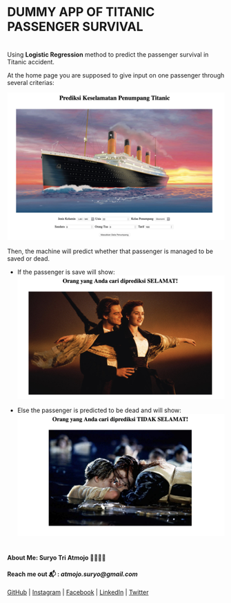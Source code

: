 # DUMMY APP OF TITANIC PASSENGER SURVIVAL

#

Using __Logistic Regression__ method to predict the passenger survival in Titanic accident.

At the home page you are supposed to give input on one passenger through several criterias:

![kapal_titanic](images/home.png)

Then, the machine will predict whether that passenger is managed to be saved or dead.

- If the passenger is save will show:
![save](images/save.png)

- Else the passenger is predicted to be dead and will show:
![dead](images/dead.png)

#
#### About Me: Suryo Tri Atmojo 👨‍🔬👨‍💻
#### Reach me out 📬 : _atmojo.suryo@gmail.com_

[GitHub](https://github.com/suryotriatmojo)
|
[Instagram](https://www.instagram.com/suryotriatmojo/)
|
[Facebook](https://www.facebook.com/suryo.t.atmojo)
|
[LinkedIn](https://www.linkedin.com/in/suryo-tri-atmojo-3ab69a85/)
|
[Twitter](https://twitter.com/suryota)